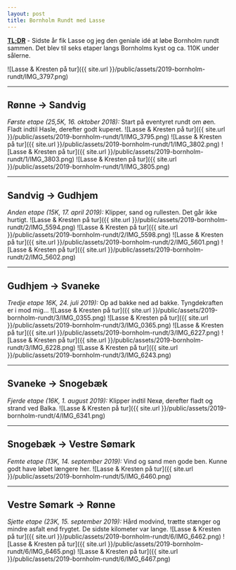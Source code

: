 ```yaml
---
layout: post
title: Bornholm Rundt med Lasse
---
```


**[TL;DR](http://en.wikipedia.org/wiki/Wikipedia:Too_long;_didn't_read)** - Sidste år fik Lasse og jeg den geniale idé at løbe Bornholm rundt sammen. Det blev til seks etaper langs Bornholms kyst og ca. 110K under sålerne.

![Lasse & Kresten på tur]({{ site.url }}/public/assets/2019-bornholm-rundt/IMG_3797.png)

<!--more-->

---

## Rønne -> Sandvig
*Første etape (25,5K, 16. oktober 2018):* Start på eventyret rundt om øen. Fladt indtil Hasle, derefter godt kuperet.
 ![Lasse & Kresten på tur]({{ site.url }}/public/assets/2019-bornholm-rundt/1/IMG_3795.png)
 ![Lasse & Kresten på tur]({{ site.url }}/public/assets/2019-bornholm-rundt/1/IMG_3802.png)
 ![Lasse & Kresten på tur]({{ site.url }}/public/assets/2019-bornholm-rundt/1/IMG_3803.png)
 ![Lasse & Kresten på tur]({{ site.url }}/public/assets/2019-bornholm-rundt/1/IMG_3805.png)

---

## Sandvig -> Gudhjem
*Anden etape (15K, 17. april 2019):* Klipper, sand og rullesten. Det går ikke hurtigt.
 ![Lasse & Kresten på tur]({{ site.url }}/public/assets/2019-bornholm-rundt/2/IMG_5594.png)
 ![Lasse & Kresten på tur]({{ site.url }}/public/assets/2019-bornholm-rundt/2/IMG_5598.png)
 ![Lasse & Kresten på tur]({{ site.url }}/public/assets/2019-bornholm-rundt/2/IMG_5601.png)
 ![Lasse & Kresten på tur]({{ site.url }}/public/assets/2019-bornholm-rundt/2/IMG_5602.png)

---

## Gudhjem -> Svaneke
*Tredje etape 16K, 24. juli 2019):* Op ad bakke ned ad bakke. Tyngdekraften er i mod mig...
 ![Lasse & Kresten på tur]({{ site.url }}/public/assets/2019-bornholm-rundt/3/IMG_0355.png)
 ![Lasse & Kresten på tur]({{ site.url }}/public/assets/2019-bornholm-rundt/3/IMG_0365.png)
 ![Lasse & Kresten på tur]({{ site.url }}/public/assets/2019-bornholm-rundt/3/IMG_6227.png)
 ![Lasse & Kresten på tur]({{ site.url }}/public/assets/2019-bornholm-rundt/3/IMG_6228.png)
 ![Lasse & Kresten på tur]({{ site.url }}/public/assets/2019-bornholm-rundt/3/IMG_6243.png)

---

## Svaneke -> Snogebæk
*Fjerde etape (16K, 1. august 2019):* Klipper indtil Nexø, derefter fladt og strand ved Balka.
 ![Lasse & Kresten på tur]({{ site.url }}/public/assets/2019-bornholm-rundt/4/IMG_6341.png)

---

## Snogebæk -> Vestre Sømark
*Femte etape (13K, 14. september 2019):* Vind og sand men gode ben. Kunne godt have løbet længere her.
 ![Lasse & Kresten på tur]({{ site.url }}/public/assets/2019-bornholm-rundt/5/IMG_6460.png)

---

## Vestre Sømark -> Rønne
*Sjette etape (23K, 15. september 2019):* Hård modvind, trætte stænger og mindre asfalt end frygtet. De sidste kilometer var lange.
 ![Lasse & Kresten på tur]({{ site.url }}/public/assets/2019-bornholm-rundt/6/IMG_6462.png)
 ![Lasse & Kresten på tur]({{ site.url }}/public/assets/2019-bornholm-rundt/6/IMG_6465.png)
 ![Lasse & Kresten på tur]({{ site.url }}/public/assets/2019-bornholm-rundt/6/IMG_6467.png)
